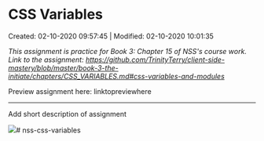 # CSS Variables

Created: 02-10-2020 09:57:45 | Modified: 02-10-2020 10:01:35 

<!-- [![Netlify Status]]() -->

*This assignment is practice for Book 3: Chapter 15 of NSS's course work. Link to the assignment: https://github.com/TrinityTerry/client-side-mastery/blob/master/book-3-the-initiate/chapters/CSS_VARIABLES.md#css-variables-and-modules*

Preview assignment here: linktopreviewhere

***
Add short description of assignment

![](screenshot.png)# nss-css-variables
